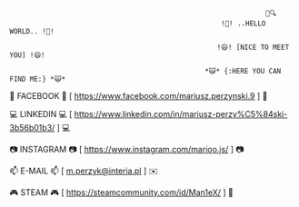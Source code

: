                                                                    🔎🔍                                                   
                                                        !👋! ..HELLO  WORLD.. !👋!
   
                                                       !😄! [NICE TO MEET YOU] !😄!
   
                                                    *🙀* {:HERE YOU CAN FIND ME:} *🙀*


📲 FACEBOOK 📲 [ https://www.facebook.com/mariusz.perzynski.9 ] 📲


💻 LINKEDIN 💻 [ https://www.linkedin.com/in/mariusz-perzy%C5%84ski-3b56b01b3/ ] 💻



📷 INSTAGRAM 📷 [ https://www.instagram.com/marioo.js/ ] 📷



📫 E-MAIL 📫 [ m.perzyk@interia.pl ] ✉️


🎮 STEAM 🎮 [ https://steamcommunity.com/id/Man1eX/ ] 👾




